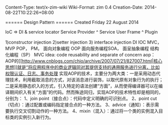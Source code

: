 Content-Type: text/x-zim-wiki
Wiki-Format: zim 0.4
Creation-Date: 2014-08-22T10:22:26+08:00

====== Design Pattern ======
Created Friday 22 August 2014

IoC =>  DI & service locator
Service Provider ^ Service User
Frame      ^   Plugin

1)constructor injection  2)setter injection 3) interface injection
DI
IOC
MVC，
MVP
POP，
PM，
面向对象编程 OOP
面向服务编程SOA，
面呈抽象编程
结构化编程（SP）
MVC idea: code reusability and separate of concern
aop：AOP的[[http://www.cnblogs.com/chio/archive/2007/07/21/827007.html|核心思想]]就是“将应用程序中的商业逻辑同对其提供支持的通用服务进行分离，比如权限认证、日志、事务处理
实现AOP的技术，主要分为两大类：一是采用动态代理技术，利用截取消息的方式，对该消息进行装饰，以取代原有对象行为的执行；二是采用静态织入的方式，引入特定的语法创建“方面”，从而使得编译器可以在编译期间织入有关“方面”的代码。然而殊途同归，实现AOP的技术特性却是相同的，分别为：
1、join point（接合点）：代码中定义明确的可识别点。
2、point cut（切点）：通过配置或编码指定接合点的一种方法。 
3、advice（通知）：表示需要执行交叉切割动作的一种方法。
4、mixin（混入）：通过将一个类的实例混入目标类的实例引入新行为。
